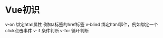 # Vue初识
v-on 绑定html属性 例如a标签的href标签
v-blind 绑定html事件，例如绑定一个click点击事件
v-if 条件判断 
v-for 循环判断
       
        
